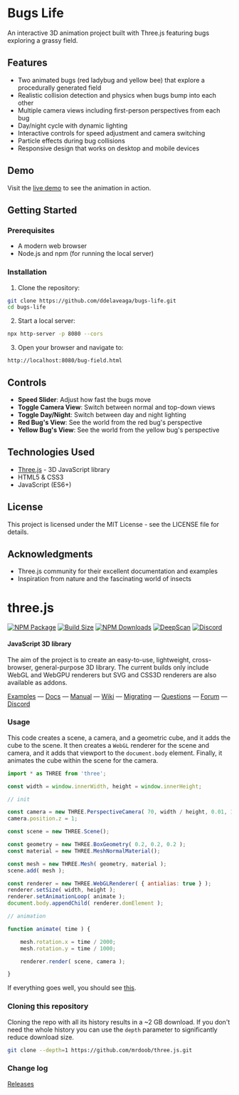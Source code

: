 # Bugs Life

An interactive 3D animation project built with Three.js featuring bugs exploring a grassy field.

## Features

- Two animated bugs (red ladybug and yellow bee) that explore a procedurally generated field
- Realistic collision detection and physics when bugs bump into each other
- Multiple camera views including first-person perspectives from each bug
- Day/night cycle with dynamic lighting
- Interactive controls for speed adjustment and camera switching
- Particle effects during bug collisions
- Responsive design that works on desktop and mobile devices

## Demo

Visit the [live demo](https://github.com/ddelaveaga/bugs-life) to see the animation in action.

## Getting Started

### Prerequisites

- A modern web browser
- Node.js and npm (for running the local server)

### Installation

1. Clone the repository:
```bash
git clone https://github.com/ddelaveaga/bugs-life.git
cd bugs-life
```

2. Start a local server:
```bash
npx http-server -p 8080 --cors
```

3. Open your browser and navigate to:
```
http://localhost:8080/bug-field.html
```

## Controls

- **Speed Slider**: Adjust how fast the bugs move
- **Toggle Camera View**: Switch between normal and top-down views
- **Toggle Day/Night**: Switch between day and night lighting
- **Red Bug's View**: See the world from the red bug's perspective
- **Yellow Bug's View**: See the world from the yellow bug's perspective

## Technologies Used

- [Three.js](https://threejs.org/) - 3D JavaScript library
- HTML5 & CSS3
- JavaScript (ES6+)

## License

This project is licensed under the MIT License - see the LICENSE file for details.

## Acknowledgments

- Three.js community for their excellent documentation and examples
- Inspiration from nature and the fascinating world of insects

# three.js

[![NPM Package][npm]][npm-url]
[![Build Size][build-size]][build-size-url]
[![NPM Downloads][npm-downloads]][npmtrends-url]
[![DeepScan][deepscan]][deepscan-url]
[![Discord][discord]][discord-url]

#### JavaScript 3D library

The aim of the project is to create an easy-to-use, lightweight, cross-browser, general-purpose 3D library. The current builds only include WebGL and WebGPU renderers but SVG and CSS3D renderers are also available as addons.

[Examples](https://threejs.org/examples/) &mdash;
[Docs](https://threejs.org/docs/) &mdash;
[Manual](https://threejs.org/manual/) &mdash;
[Wiki](https://github.com/mrdoob/three.js/wiki) &mdash;
[Migrating](https://github.com/mrdoob/three.js/wiki/Migration-Guide) &mdash;
[Questions](https://stackoverflow.com/questions/tagged/three.js) &mdash;
[Forum](https://discourse.threejs.org/) &mdash;
[Discord](https://discord.gg/56GBJwAnUS)

### Usage

This code creates a scene, a camera, and a geometric cube, and it adds the cube to the scene. It then creates a `WebGL` renderer for the scene and camera, and it adds that viewport to the `document.body` element. Finally, it animates the cube within the scene for the camera.

```javascript
import * as THREE from 'three';

const width = window.innerWidth, height = window.innerHeight;

// init

const camera = new THREE.PerspectiveCamera( 70, width / height, 0.01, 10 );
camera.position.z = 1;

const scene = new THREE.Scene();

const geometry = new THREE.BoxGeometry( 0.2, 0.2, 0.2 );
const material = new THREE.MeshNormalMaterial();

const mesh = new THREE.Mesh( geometry, material );
scene.add( mesh );

const renderer = new THREE.WebGLRenderer( { antialias: true } );
renderer.setSize( width, height );
renderer.setAnimationLoop( animate );
document.body.appendChild( renderer.domElement );

// animation

function animate( time ) {

	mesh.rotation.x = time / 2000;
	mesh.rotation.y = time / 1000;

	renderer.render( scene, camera );

}
```

If everything goes well, you should see [this](https://jsfiddle.net/v98k6oze/).

### Cloning this repository

Cloning the repo with all its history results in a ~2 GB download. If you don't need the whole history you can use the `depth` parameter to significantly reduce download size.

```sh
git clone --depth=1 https://github.com/mrdoob/three.js.git
```

### Change log

[Releases](https://github.com/mrdoob/three.js/releases)


[npm]: https://img.shields.io/npm/v/three
[npm-url]: https://www.npmjs.com/package/three
[build-size]: https://badgen.net/bundlephobia/minzip/three
[build-size-url]: https://bundlephobia.com/result?p=three
[npm-downloads]: https://img.shields.io/npm/dw/three
[npmtrends-url]: https://www.npmtrends.com/three
[deepscan]: https://deepscan.io/api/teams/16600/projects/19901/branches/525701/badge/grade.svg
[deepscan-url]: https://deepscan.io/dashboard#view=project&tid=16600&pid=19901&bid=525701
[discord]: https://img.shields.io/discord/685241246557667386
[discord-url]: https://discord.gg/56GBJwAnUS

